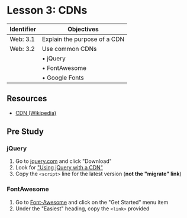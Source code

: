 # Lesson 3: CDNs

Identifier   | Objectives
-------------|------------
Web: 3.1     | Explain the purpose of a CDN
Web: 3.2     | Use common CDNs
             | &bull; jQuery
             | &bull; FontAwesome
             | &bull; Google Fonts

## Resources
- [CDN (Wikipedia)](https://en.wikipedia.org/wiki/Content_delivery_network)
 
## Pre Study

### jQuery

1. Go to [jquery.com](https://jquery.com) and click "Download"
1. Look for ["Using jQuery with a CDN"](http://jquery.com/download/#using-jquery-with-a-cdn)
1. Copy the `<script>` line for the latest version (**not the "migrate" link**)

### FontAwesome

1. Go to [Font-Awesome](http://fortawesome.github.io/Font-Awesome/) and click on the "Get Started" menu item
1. Under the "Easiest" heading, copy the `<link>` provided
